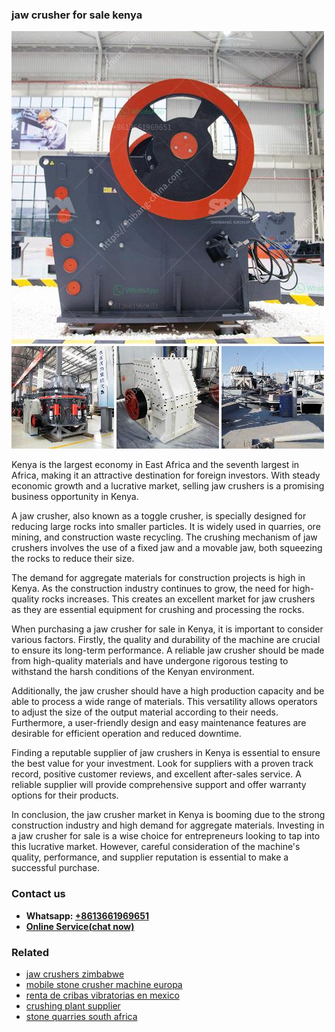 <h3>jaw crusher for sale kenya</h3><img src='1708663260.jpg' alt=''><p>Kenya is the largest economy in East Africa and the seventh largest in Africa, making it an attractive destination for foreign investors. With steady economic growth and a lucrative market, selling jaw crushers is a promising business opportunity in Kenya.</p><p>A jaw crusher, also known as a toggle crusher, is specially designed for reducing large rocks into smaller particles. It is widely used in quarries, ore mining, and construction waste recycling. The crushing mechanism of jaw crushers involves the use of a fixed jaw and a movable jaw, both squeezing the rocks to reduce their size.</p><p>The demand for aggregate materials for construction projects is high in Kenya. As the construction industry continues to grow, the need for high-quality rocks increases. This creates an excellent market for jaw crushers as they are essential equipment for crushing and processing the rocks.</p><p>When purchasing a jaw crusher for sale in Kenya, it is important to consider various factors. Firstly, the quality and durability of the machine are crucial to ensure its long-term performance. A reliable jaw crusher should be made from high-quality materials and have undergone rigorous testing to withstand the harsh conditions of the Kenyan environment.</p><p>Additionally, the jaw crusher should have a high production capacity and be able to process a wide range of materials. This versatility allows operators to adjust the size of the output material according to their needs. Furthermore, a user-friendly design and easy maintenance features are desirable for efficient operation and reduced downtime.</p><p>Finding a reputable supplier of jaw crushers in Kenya is essential to ensure the best value for your investment. Look for suppliers with a proven track record, positive customer reviews, and excellent after-sales service. A reliable supplier will provide comprehensive support and offer warranty options for their products.</p><p>In conclusion, the jaw crusher market in Kenya is booming due to the strong construction industry and high demand for aggregate materials. Investing in a jaw crusher for sale is a wise choice for entrepreneurs looking to tap into this lucrative market. However, careful consideration of the machine's quality, performance, and supplier reputation is essential to make a successful purchase.</p><h3>Contact us</h3><ul><li><strong>Whatsapp:&nbsp;<a href="https://wa.me/8613661969651">+8613661969651</a></strong></li><li><a href="https://swt.shibang-china.com/?git&amp;zhl&amp;jaw crusher for sale kenya"><strong>Online Service(chat now)</strong></a></li></ul><h3>Related</h3><ul><li><a href='jaw crushers zimbabwe.md'>jaw crushers zimbabwe</a></li><li><a href='mobile stone crusher machine europa.md'>mobile stone crusher machine europa</a></li><li><a href='renta de cribas vibratorias en mexico.md'>renta de cribas vibratorias en mexico</a></li><li><a href='crushing plant supplier.md'>crushing plant supplier</a></li><li><a href='stone quarries south africa.md'>stone quarries south africa</a></li></ul>